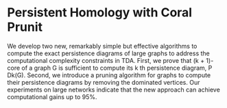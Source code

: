 # Persistent Homology with Coral Prunit

We develop two new, remarkably simple but effective algorithms to compute the exact persistence diagrams of large graphs to address the computational complexity constraints in TDA. First, we prove that (k + 1)-core of a graph G is sufficient to compute its k th persistence diagram, P Dk(G). Second, we introduce a pruning algorithm for graphs to compute their persistence diagrams by removing the dominated vertices. Our experiments on large networks indicate that the new approach can achieve computational gains up to 95%.

